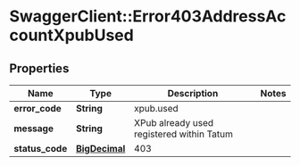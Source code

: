 # SwaggerClient::Error403AddressAccountXpubUsed

## Properties
Name | Type | Description | Notes
------------ | ------------- | ------------- | -------------
**error_code** | **String** | xpub.used | 
**message** | **String** | XPub already used registered within Tatum | 
**status_code** | [**BigDecimal**](BigDecimal.md) | 403 | 


